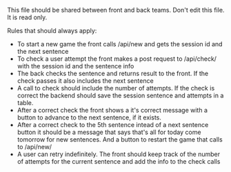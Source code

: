 This file should be shared between front and back teams. 
Don't edit this file. It is read only.

Rules that should always apply:

- To start a new game the front calls /api/new and gets the session id and the next sentence
- To check a user attempt the front makes a post request to /api/check/ with the session id and the sentence info
- The back checks the sentence and returns result to the front. If the check passes it also includes the next sentence
- A call to check should include the number of attempts. If the check is correct the backend should save the session sentence and attempts in a table.
- After a correct check the front shows a it's correct message with a button to advance to the next sentence, if it exists.
- After a correct check to the 5th sentence intead of a next sentence button it should be a message that says that's all for today come tomorrow for new sentences. And a button to restart the game that calls to /api/new/
- A user can retry indefinitely. The front should keep track of the number of attempts for the current sentence and add the info to the check calls 